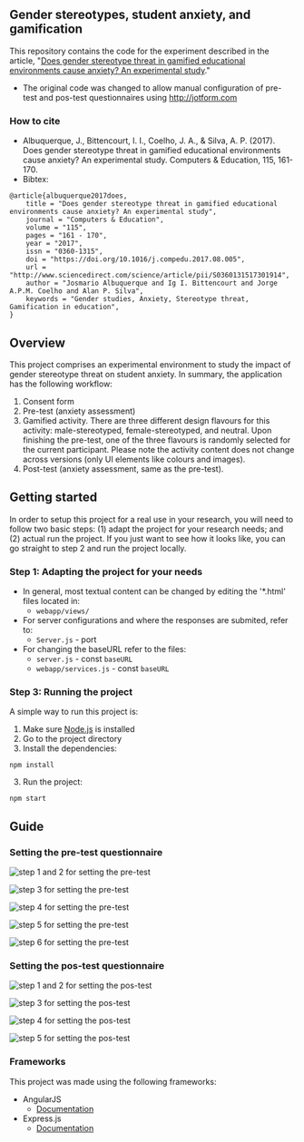 ## Gender stereotypes, student anxiety, and gamification


This repository contains the code for the experiment described in the article, "[Does gender stereotype threat in gamified educational environments cause anxiety? An experimental study](https://www.sciencedirect.com/science/article/abs/pii/S0360131517301914)."

- The original code was changed to allow manual configuration of pre-test and pos-test questionnaires using http://jotform.com

### How to cite
* Albuquerque, J., Bittencourt, I. I., Coelho, J. A., & Silva, A. P. (2017). Does gender stereotype threat in gamified educational environments cause anxiety? An experimental study. Computers & Education, 115, 161-170.
* Bibtex:
```
@article{albuquerque2017does,
	title = "Does gender stereotype threat in gamified educational environments cause anxiety? An experimental study",
	journal = "Computers & Education",
	volume = "115",
	pages = "161 - 170",
	year = "2017",
	issn = "0360-1315",
	doi = "https://doi.org/10.1016/j.compedu.2017.08.005",
	url = "http://www.sciencedirect.com/science/article/pii/S0360131517301914",
	author = "Josmario Albuquerque and Ig I. Bittencourt and Jorge A.P.M. Coelho and Alan P. Silva",
	keywords = "Gender studies, Anxiety, Stereotype threat, Gamification in education",
}
```

## Overview
This project comprises an experimental environment to study the impact of gender stereotype threat on student anxiety. In summary, the application has the following workflow:
1. Consent form
2. Pre-test (anxiety assessment)
3. Gamified activity. There are three different design flavours for this activity: male-stereotyped, female-stereotyped, and neutral. Upon finishing the pre-test, one of the three flavours is randomly selected for the current participant. Please note the activity content does not change across versions (only UI elements like colours and images).
4. Post-test (anxiety assessment, same as the pre-test).


## Getting started

In order to setup this project for a real use in your research, you will need to follow two basic steps: (1) adapt the project for your research needs; and (2) actual run the project. If you just want to see how it looks like, you can go straight to step 2 and run the project locally.  

### Step 1: Adapting the project for your needs

* In general, most textual content can be changed by editing the '*.html' files located in:
	* `webapp/views/`
* For server configurations and where the responses are submited, refer to:
	* `Server.js` - port 
* For changing the baseURL refer to the files:
    * `server.js` - const `baseURL`
    * `webapp/services.js`  - const `baseURL`

### Step 3: Running the project
A simple way to run this project is:

1. Make sure [Node.js](https://nodejs.org/) is installed
2. Go to the project directory
2. Install the dependencies:
```
npm install
```
3. Run the project:
```
npm start
```

## Guide

### Setting the pre-test questionnaire

![step 1 and 2 for setting the pre-test](imgs/pre-1-2.png)

![step 3 for setting the pre-test](imgs/pre-3.png)

![step 4 for setting the pre-test](imgs/pre-4.png)

![step 5 for setting the pre-test](imgs/pre-5.png)

![step 6 for setting the pre-test](imgs/pre-6.png)

### Setting the pos-test questionnaire

![step 1 and 2 for setting the pos-test](imgs/pos-1-2.png)

![step 3 for setting the pos-test](imgs/pos-3.png)

![step 4 for setting the pos-test](imgs/pos-4.png)

![step 5 for setting the pos-test](imgs/pos-5.png)


### Frameworks
This project was made using the following frameworks:

* AngularJS
	* [Documentation](https://material.angularjs.org/latest/)
* Express.js
	* [Documentation](https://expressjs.com/en/4x/api.html)
